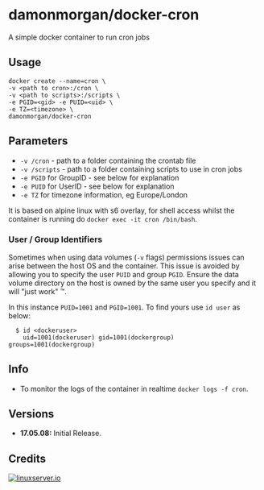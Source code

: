 # damonmorgan/docker-cron

A simple docker container to run cron jobs

## Usage

```
docker create --name=cron \
-v <path to cron>:/cron \
-v <path to scripts>:/scripts \
-e PGID=<gid> -e PUID=<uid> \
-e TZ=<timezone> \
damonmorgan/docker-cron
```

## Parameters

* `-v /cron` - path to a folder containing the crontab file
* `-v /scripts` - path to a folder containing scripts to use in cron jobs
* `-e PGID` for GroupID - see below for explanation
* `-e PUID` for UserID - see below for explanation
* `-e TZ` for timezone information, eg Europe/London

It is based on alpine linux with s6 overlay, for shell access whilst the container is running do `docker exec -it cron /bin/bash`.

### User / Group Identifiers

Sometimes when using data volumes (`-v` flags) permissions issues can arise between the host OS and the container. This issue is avoided by allowing you to specify the user `PUID` and group `PGID`. Ensure the data volume directory on the host is owned by the same user you specify and it will "just work" ™.

In this instance `PUID=1001` and `PGID=1001`. To find yours use `id user` as below:

```
  $ id <dockeruser>
    uid=1001(dockeruser) gid=1001(dockergroup) groups=1001(dockergroup)
```

## Info

* To monitor the logs of the container in realtime `docker logs -f cron`.

## Versions

+ **17.05.08:** Initial Release.

## Credits
[linuxserverurl]: https://linuxserver.io
[![linuxserver.io](https://raw.githubusercontent.com/linuxserver/docker-templates/master/linuxserver.io/img/linuxserver_medium.png)][linuxserverurl]
